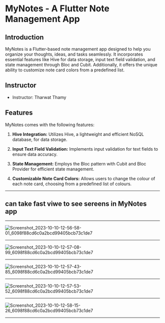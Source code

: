 # MyNotes - A Flutter Note Management App
## Introduction

MyNotes is a Flutter-based note management app designed to help you organize your thoughts, ideas, and tasks seamlessly. It incorporates essential features like Hive for data storage, input text field validation, and state management through Bloc and Cubit. Additionally, it offers the unique ability to customize note card colors from a predefined list.

## Instructor

- Instructor: Tharwat Thamy

## Features

MyNotes comes with the following features:

1. **Hive Integration:** Utilizes Hive, a lightweight and efficient NoSQL database, for data storage.

2. **Input Text Field Validation:** Implements input validation for text fields to ensure data accuracy.

3. **State Management:** Employs the Bloc pattern with Cubit and Bloc Provider for efficient state management.

4. **Customizable Note Card Colors:** Allows users to change the colour of each note card, choosing from a predefined list of colours.

<hr/>

## can take fast viwe to see sereens in MyNotes app 

<hr/>

![Screenshot_2023-10-10-12-56-58-01_6098f88cd6c0a2bcd99405bcb73c1de7](https://github.com/engbasel/NotesApp/assets/88496239/070a3c0a-439e-4edb-a589-a4d154996919)


<hr/>


![Screenshot_2023-10-10-12-57-08-99_6098f88cd6c0a2bcd99405bcb73c1de7](https://github.com/engbasel/NotesApp/assets/88496239/559d190b-3a9d-422e-8ea2-a862863622e0)


<hr/>


![Screenshot_2023-10-10-12-57-43-85_6098f88cd6c0a2bcd99405bcb73c1de7](https://github.com/engbasel/NotesApp/assets/88496239/405ee92d-b4eb-4ffc-a1e5-bbc65284734b)


<hr/>

![Screenshot_2023-10-10-12-57-53-52_6098f88cd6c0a2bcd99405bcb73c1de7](https://github.com/engbasel/NotesApp/assets/88496239/0a2a3746-d43a-460c-a47f-581328ca3ace)


<hr/>

![Screenshot_2023-10-10-12-58-15-26_6098f88cd6c0a2bcd99405bcb73c1de7](https://github.com/engbasel/NotesApp/assets/88496239/f098ec0c-499e-47c2-ac6f-647ecad1ce92)

<hr/>


